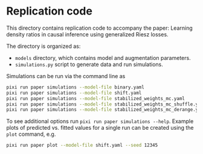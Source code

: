 # Replication code

This directory contains replication code to accompany the paper:
Learning density ratios in causal inference using generalized Riesz losses.

The directory is organized as:

* `models` directory, which contains model and augmentation parameters.
* `simulations.py` script to generate data and run simulations.

Simulations can be run via the command line as

```bash
pixi run paper simulations --model-file binary.yaml
pixi run paper simulations --model-file shift.yaml
pixi run paper simulations --model-file stabilized_weights_mc.yaml
pixi run paper simulations --model-file stabilized_weights_mc_shuffle.yaml
pixi run paper simulations --model-file stabilized_weights_mc_derange.yaml
```

To see additional options run `pixi run paper simulations --help`.
Example plots of predicted vs. fitted values for a single run can be created using the `plot` command, e.g.

```bash
pixi run paper plot --model-file shift.yaml --seed 12345
```
